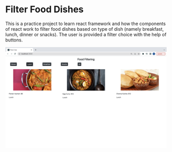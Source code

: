 # Filter Food Dishes

This is a practice project to learn react framework and how the components of react work to filter food dishes based on type of dish (namely breakfast, lunch, dinner or snacks). The user is provided a filter choice with the help of buttons. 

![My Image](filter.png)
